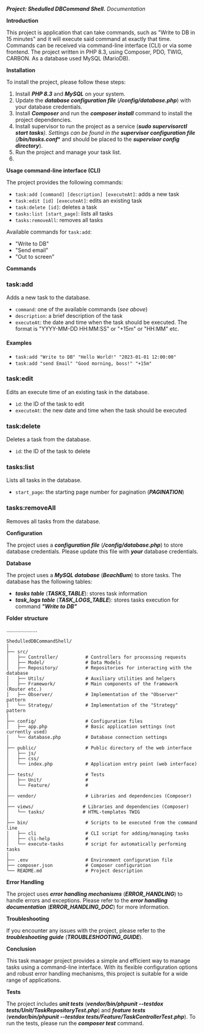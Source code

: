 ***Project: Shedulled DBCommand Shell.***
*Documentation*

**Introduction**

This project is application that can take commands, such as "Write to DB in 15 minutes"
and it will execute said command at exactly that time. Commands can be received via command-line interface (CLI) or via some frontend.
The project written in PHP 8.3, using Composer, PDO, TWIG, CARBON. As a database used MySQL (MarioDB).

**Installation**

To install the project, please follow these steps:

1. Install **_PHP 8.3_** and **_MySQL_** on your system.
2. Update the **_database configuration file_** (***_/config/database.php_***) with your database credentials.
3. Install **_Composer_** and run the **_composer install_** command to install the project dependencies.
4. Install supervisor to run the project as a service (**_sudo supervisorctl start tasks_***). Settings can be found in the **_supervisor configuration file_** (***_/bin/tasks.conf_*** and should be placed to the **_supervisor config directory_**).
5. Run the project and manage your task list.
6.

**Usage command-line interface (CLI)**

The project provides the following commands:

* `task:add [command] [description] [executeAt]`: adds a new task
* `task:edit [id] [executeAt]`: edits an existing task
* `task:delete [id]`: deletes a task
* `tasks:list [start_page]`: lists all tasks
* `tasks:removeAll`: removes all tasks

Available commands for `task:add`:

* "Write to DB"
* "Send email"
* "Out to screen"

**Commands**

### task:add

Adds a new task to the database.

* `command`: one of the available commands (*_see above_*)
* `description`: a brief description of the task
* `executeAt`: the date and time when the task should be executed. The format is "YYYY-MM-DD HH:MM:SS" or "+15m" or "HH:MM" etc.

#### Examples

* `task:add "Write to DB" "Hello World!" "2023-01-01 12:00:00"`
* `task:add "send Email" "Good morning, boss!" "+15m"`
### task:edit

Edits an execute time of an existing task in the database.

* `id`: the ID of the task to edit
* `executeAt`: the new date and time when the task should be executed

### task:delete

Deletes a task from the database.

* `id`: the ID of the task to delete

### tasks:list

Lists all tasks in the database.

* `start_page`: the starting page number for pagination (***_PAGINATION_***)

### tasks:removeAll

Removes all tasks from the database.

**Configuration**

The project uses a **_configuration file_** (***_/config/database.php_***) to store database credentials. Please update this file with ***your*** database credentials.

**Database**

The project uses a **_MySQL database_** (***_BeachBum_***) to store tasks. The database has the following tables:

* **_tasks table_** (***_TASKS_TABLE_***): stores task information
* **_task_logs table_** (***_TASK_LOGS_TABLE_***): stores tasks execution for command **_"Write to DB"_**

**Folder structure**

....................

```
ShedulledDBCommandShell/
│
├── src/
│   ├── Controller/          # Controllers for processing requests
│   ├── Model/               # Data Models
│   ├── Repository/          # Repositories for interacting with the database
│   ├── Utils/               # Auxiliary utilities and helpers
│   ├── Framework/           # Main components of the framework (Router etc.)
│   ├── Observer/            # Implementation of the "Observer" pattern
│   └── Strategy/            # Implementation of the "Strategy" pattern
│
├── config/                  # Configuration files
│   ├── app.php              # Basic application settings (not currently used)
│   └── database.php         # Database connection settings
│
├── public/                  # Public directory of the web interface
│   ├── js/              
│   ├── css/              
│   └── index.php            # Application entry point (web interface)
│
├── tests/                   # Tests
│   ├── Unit/                # 
│   └── Feature/             # 
│
├── vendor/                  # Libraries and dependencies (Composer)
│
├── views/                  # Libraries and dependencies (Composer)
│   └── tasks/              # HTML-templates TWIG
│
├── bin/                     # Scripts to be executed from the command line
│   ├── cli                  # CLI script for adding/managing tasks
│   ├── cli-help             # 
│   └── execute-tasks        # script for automatically performing tasks
│
├── .env                     # Environment configuration file
├── composer.json            # Composer configuration
└── README.md                # Project description
```

**Error Handling**

The project uses **_error handling mechanisms_** (***_ERROR_HANDLING_***) to handle errors and exceptions. Please refer to the **_error handling documentation_** (***_ERROR_HANDLING_DOC_***) for more information.

**Troubleshooting**

If you encounter any issues with the project, please refer to the **_troubleshooting guide_** (***_TROUBLESHOOTING_GUIDE_***).

**Conclusion**

This task manager project provides a simple and efficient way to manage tasks using a command-line interface. With its flexible configuration options and robust error handling mechanisms, this project is suitable for a wide range of applications.

**Tests**

The project includes **_unit tests_** (***_vendor/bin/phpunit --testdox tests/Unit/TaskRepositoryTest.php_***) and **_feature tests_** (***_vendor/bin/phpunit --testdox tests/Feature/TaskControllerTest.php_***). To run the tests, please run the **_composer test_** command.